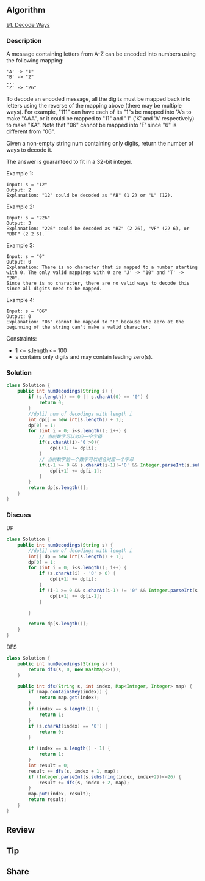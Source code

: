 ## Algorithm

[91. Decode Ways](https://leetcode.com/problems/decode-ways/)

### Description

A message containing letters from A-Z can be encoded into numbers using the following mapping:

```
'A' -> "1"
'B' -> "2"
...
'Z' -> "26"
```

To decode an encoded message, all the digits must be mapped back into letters using the reverse of the mapping above (there may be multiple ways). For example, "111" can have each of its "1"s be mapped into 'A's to make "AAA", or it could be mapped to "11" and "1" ('K' and 'A' respectively) to make "KA". Note that "06" cannot be mapped into 'F' since "6" is different from "06".

Given a non-empty string num containing only digits, return the number of ways to decode it.

The answer is guaranteed to fit in a 32-bit integer.


Example 1:

```
Input: s = "12"
Output: 2
Explanation: "12" could be decoded as "AB" (1 2) or "L" (12).
```

Example 2:

```
Input: s = "226"
Output: 3
Explanation: "226" could be decoded as "BZ" (2 26), "VF" (22 6), or "BBF" (2 2 6).
```

Example 3:

```
Input: s = "0"
Output: 0
Explanation: There is no character that is mapped to a number starting with 0. The only valid mappings with 0 are 'J' -> "10" and 'T' -> "20".
Since there is no character, there are no valid ways to decode this since all digits need to be mapped.
```

Example 4:

```
Input: s = "06"
Output: 0
Explanation: "06" cannot be mapped to "F" because the zero at the beginning of the string can't make a valid character.
```

Constraints:

- 1 <= s.length <= 100
- s contains only digits and may contain leading zero(s).


### Solution

```java
class Solution {
    public int numDecodings(String s) {
        if (s.length() == 0 || s.charAt(0) == '0') {
            return 0;
        }
        //dp[i] num of decodings with length i
        int dp[] = new int[s.length() + 1];
        dp[0] = 1;
        for (int i = 0; i<s.length(); i++) {
            // 当前数字可以对应一个字母
            if(s.charAt(i)-'0'>0){
                dp[i+1] += dp[i];
            }
            // 当前数字前一个数字可以组合对应一个字母
            if(i-1 >= 0 && s.charAt(i-1)!='0' && Integer.parseInt(s.substring(i-1, i+1)) <= 26){
                dp[i+1] += dp[i-1];
            }
        }
        return dp[s.length()];
    }
}
```

### Discuss

DP

```JAVA
class Solution {
    public int numDecodings(String s) {
        //dp[i] num of decodings with length i
        int[] dp = new int[s.length() + 1];
        dp[0] = 1;
        for (int i = 0; i<s.length(); i++) {
            if (s.charAt(i) - '0' > 0) {
                dp[i+1] += dp[i];
            }
            if (i-1 >= 0 && s.charAt(i-1) != '0' && Integer.parseInt(s.substring(i-1, i+1)) <= 26) {
                dp[i+1] += dp[i-1];    
            }

        }

        return dp[s.length()];
    }
}
```

DFS

```JAVA
class Solution {
    public int numDecodings(String s) {
        return dfs(s, 0, new HashMap<>());
    }

    public int dfs(String s, int index, Map<Integer, Integer> map) {
        if (map.containsKey(index)) {
            return map.get(index);
        }
        if (index == s.length()) {
            return 1;
        }
        if (s.charAt(index) == '0') {
            return 0;
        }

        if (index == s.length() - 1) {
            return 1;
        }
        int result = 0;
        result += dfs(s, index + 1, map);
        if (Integer.parseInt(s.substring(index, index+2))<=26) {
            result += dfs(s, index + 2, map);
        }
        map.put(index, result);
        return result;
    }
}
```


## Review


## Tip


## Share
